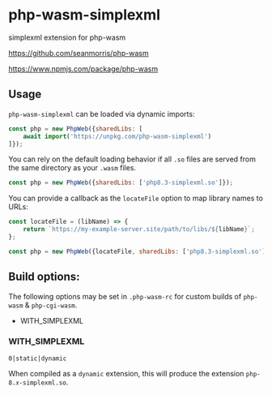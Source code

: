 # php-wasm-simplexml

simplexml extension for php-wasm

https://github.com/seanmorris/php-wasm

https://www.npmjs.com/package/php-wasm

## Usage

`php-wasm-simplexml` can be loaded via dynamic imports:

```javascript
const php = new PhpWeb({sharedLibs: [
    await import('https://unpkg.com/php-wasm-simplexml')
]});
```

You can rely on the default loading behavior if all `.so` files are served from the same directory as your `.wasm` files.

```javascript
const php = new PhpWeb({sharedLibs: ['php8.3-simplexml.so']});
```

You can provide a callback as the `locateFile` option to map library names to URLs:

```javascript
const locateFile = (libName) => {
    return `https://my-example-server.site/path/to/libs/${libName}`;
};

const php = new PhpWeb({locateFile, sharedLibs: ['php8.3-simplexml.so']});
```

## Build options:

The following options may be set in `.php-wasm-rc` for custom builds of `php-wasm` & `php-cgi-wasm`.

* WITH_SIMPLEXML

### WITH_SIMPLEXML

`0|static|dynamic`

When compiled as a `dynamic` extension, this will produce the extension `php-8.𝑥-simplexml.so`.
